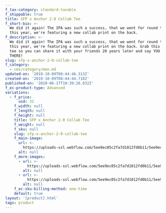 ```yaml
---
f_tax-category: standard-taxable
f_shippable: true
title: SFP x Anchor 2.0 Collab Tee
f_short-bio: >-
  We did it again! The IPA was such a success, that we went for round two. But
  this year, we're featuring a new collab print on the back. 
f_description: >-
  We did it again! The IPA was such a success, that we went for round two. But
  this year, we're featuring a new collab print on the back. Grab this limited
  tee so you can share it with your friends 20 years later and say YOU WERE
  THERE!
slug: sfp-x-anchor-2-0-collab-tee
f_category:
  - cms/category/men.md
updated-on: '2019-10-09T08:44:46.313Z'
created-on: '2019-10-09T08:44:44.718Z'
published-on: '2020-06-17T10:39:26.032Z'
f_ec-product-type: Advanced
variations:
  - f_price:
      usd: 32
    f_width: null
    f_length: null
    f_height: null
    title: SFP x Anchor 2.0 Collab Tee
    f_weight: null
    f_sku: null
    slug: sfp-x-anchor-2-0-collab-tee
    f_main-image:
      url: >-
        https://uploads-ssl.webflow.com/5ee9ec05c2fa7d1012fd0b11/5ee9ec05c2fa7ddcb0fd0dc1_20190619_SFP_Product_PrideTeesAndMore_Web_800x1200-35__96426.1562346474.1280.1280.jpg
      alt: null
    f_more-images:
      - url: >-
          https://uploads-ssl.webflow.com/5ee9ec05c2fa7d1012fd0b11/5ee9ec05c2fa7d3ba1fd0dc3_20190619_SFP_Product_PrideTeesAndMore_Web_800x1200-37__98470.1562346474.1280.1280.jpg
        alt: null
      - url: >-
          https://uploads-ssl.webflow.com/5ee9ec05c2fa7d1012fd0b11/5ee9ec05c2fa7ddff0fd0dc2_20190619_SFP_Product_PrideTeesAndMore_Web_800x1200-38__73881.1562346474.1280.1280.jpg
        alt: null
    f_ec-sku-billing-method: one-time
    default: true
layout: '[product].html'
tags: product
---
```



